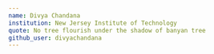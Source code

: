 ```yaml
---
name: Divya Chandana
institution: New Jersey Institute of Technology
quote: No tree flourish under the shadow of banyan tree
github_user: divyachandana
---
```

